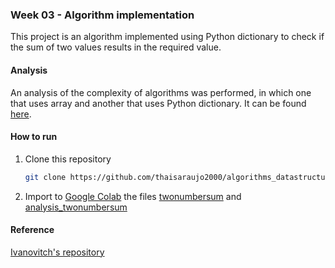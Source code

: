 ### Week 03 - Algorithm implementation
This project is an algorithm implemented using Python dictionary to check if the sum of two values results in the required value.

#### Analysis
An analysis of the complexity of algorithms was performed, in which one that uses array and another that uses Python dictionary. It can be found [here](https://github.com/thaisaraujo2000/algorithms_datastructure_ii/blob/main/week%3003/).

#### How to run
1. Clone this repository
   ```sh
   git clone https://github.com/thaisaraujo2000/algorithms_datastructure_ii.git
   ```
2. Import to [Google Colab](https://colab.research.google.com/) the files [twonumbersum](https://github.com/thaisaraujo2000/algorithms_datastructure_ii/blob/main/week%2003/twonumbersum.ipynb) and [analysis_twonumbersum](https://github.com/thaisaraujo2000/algorithms_datastructure_ii/blob/main/week%2003/analysis_twonumbersum.ipynb)

#### Reference
[Ivanovitch's repository](https://github.com/ivanovitchm/datastructure)

